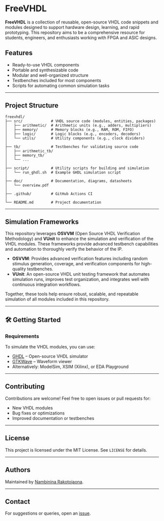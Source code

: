
# FreeVHDL

**FreeVHDL** is a collection of reusable, open-source VHDL code snippets and modules designed to support hardware design, learning, and rapid prototyping. This repository aims to be a comprehensive resource for students, engineers, and enthusiasts working with FPGA and ASIC designs.

## Features

- Ready-to-use VHDL components  
- Portable and synthesizable code  
- Modular and well-organized structure  
- Testbenches included for most components  
- Scripts for automating common simulation tasks  

---

## Project Structure

```
freevhdl/
├── src/             # VHDL source code (modules, entities, packages)
│   ├── arithmetic/  # Arithmetic units (e.g., adders, multipliers)
│   ├── memory/      # Memory blocks (e.g., RAM, ROM, FIFO)
│   ├── logic/       # Logic blocks (e.g., encoders, decoders)
│   └── utils/       # Utility components (e.g., clock dividers)
│
├── tb/              # Testbenches for validating source code
│   ├── arithmetic_tb/
│   ├── memory_tb/
│   └── ...
│
├── script/          # Utility scripts for building and simulation
│   └── run_ghdl.sh  # Example GHDL simulation script
│
├── doc/             # Documentation, diagrams, datasheets
│   └── overview.pdf
│
├── .github/         # GitHub Actions CI 
│
└── README.md        # Project documentation
```

---

## Simulation Frameworks

This repository leverages **OSVVM** (Open Source VHDL Verification Methodology) and **VUnit** to enhance the simulation and verification of the VHDL modules. These frameworks provide advanced testbench capabilities and automation to thoroughly verify the behavior of the IP.

- **OSVVM**: Provides advanced verification features including random stimulus generation, coverage, and verification components for high-quality testbenches.  
- **VUnit**: An open-source VHDL unit testing framework that automates simulation runs, improves test organization, and integrates well with continuous integration workflows.

Together, these tools help ensure robust, scalable, and repeatable simulation of all modules included in this repository.

---

## 🛠️ Getting Started

### Requirements

To simulate the VHDL modules, you can use:

- [GHDL](https://ghdl.github.io/ghdl/) – Open-source VHDL simulator  
- [GTKWave](http://gtkwave.sourceforge.net/) – Waveform viewer  
- Alternatively: ModelSim, XSIM (Xilinx), or EDA Playground  

---

## Contributing

Contributions are welcome! Feel free to open issues or pull requests for:

- New VHDL modules  
- Bug fixes or optimizations  
- Improved documentation or testbenches  

---

## License

This project is licensed under the MIT License. See `LICENSE` for details.

---

## Authors

Maintained by [Nambinina Rakotojaona](https://github.com/nambhine1).

---

## Contact

For suggestions or queries, open an [issue](https://github.com/nambhine1/freevhdl/issues).
